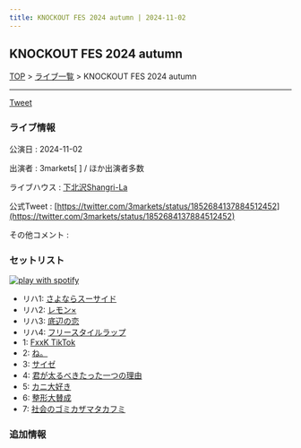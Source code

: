 ```yaml
---
title: KNOCKOUT FES 2024 autumn | 2024-11-02
---
```

## KNOCKOUT FES 2024 autumn

[TOP](/setlist/) > [ライブ一覧](lives.html) > KNOCKOUT FES 2024 autumn

___

<a href="https://twitter.com/share?ref_src=twsrc%5Etfw" data-text="3markets[ ]セットリスト > KNOCKOUT FES 2024 autumn" class="twitter-share-button" data-via="3markets" data-hashtags="3markets" data-related="3markets" data-show-count="false">Tweet</a>

### ライブ情報

公演日
:    2024-11-02

出演者
:    3markets[ ] / ほか出演者多数

ライブハウス
:    [下北沢Shangri-La](livehouse012.html)

公式Tweet
:    [https://twitter.com/3markets/status/1852684137884512452](https://twitter.com/3markets/status/1852684137884512452)

その他コメント
:    

### セットリスト


[![play with spotify](images/spotify-icon.png)](https://open.spotify.com/playlist/6NW1RbDD6q34NdqBUSLhyq)



*  リハ1: [さよならスーサイド](song013.html)
*  リハ2: [レモン×](song003.html)
*  リハ3: [底辺の恋](song008.html)
*  リハ4: [フリースタイルラップ](song074.html)
*  1: [FxxK TikTok](song082.html)
*  2: [ね。](song076.html)
*  3: [サイゼ](song004.html)
*  4: [君が太るべきたった一つの理由](song034.html)
*  5: [カニ大好き](song079.html)
*  6: [整形大賛成](song005.html)
*  7: [社会のゴミカザマタカフミ](song002.html)


### 追加情報






<script async src="https://platform.twitter.com/widgets.js" charset="utf-8"></script>